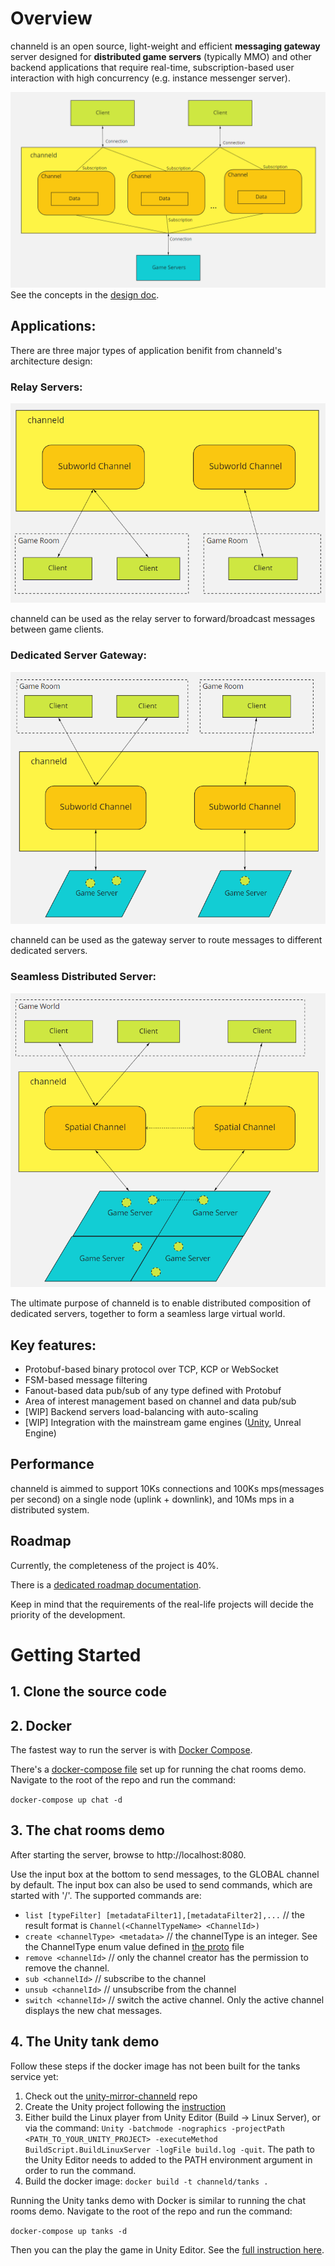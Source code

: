 # Overview
channeld is an open source, light-weight and efficient **messaging gateway** server designed for **distributed game servers** (typically MMO) 
and other backend applications that require real-time, subscription-based user interaction with high concurrency (e.g. instance messenger server).

![architecture](doc/architecture.png)
See the concepts in the [design doc](doc/design.md).

## Applications:
There are three major types of application benifit from channeld's architecture design:
### Relay Servers:
![](doc/relay.png)

channeld can be used as the relay server to forward/broadcast messages between game clients.

### Dedicated Server Gateway:
![](doc/dedicated.png)

channeld can be used as the gateway server to route messages to different dedicated servers.

### Seamless Distributed Server:
![](doc/seamless.png)

The ultimate purpose of channeld is to enable distributed composition of dedicated servers, together to form a seamless large virtual world.

## Key features:
* Protobuf-based binary protocol over TCP, KCP or WebSocket
* FSM-based message filtering
* Fanout-based data pub/sub of any type defined with Protobuf
* Area of interest management based on channel and data pub/sub
* [WIP] Backend servers load-balancing with auto-scaling
* [WIP] Integration with the mainstream game engines ([Unity](https://github.com/indiest/channeld-unity-mirror), Unreal Engine)

## Performance
channeld is aimmed to support 10Ks connections and 100Ks mps(messages per second) on a single node (uplink + downlink), and 10Ms mps in a distributed system.

## Roadmap
Currently, the completeness of the project is 40%.

There is a [dedicated roadmap documentation](doc/roadmap.md).

Keep in mind that the requirements of the real-life projects will decide the priority of the development.

# Getting Started
## 1. Clone the source code
## 2. Docker
The fastest way to run the server is with [Docker Compose](https://docs.docker.com/compose/).

There's a [docker-compose file](docker-compose.yml) set up for running the chat rooms demo. Navigate to the root of the repo and run the command:

`docker-compose up chat -d`

## 3. The chat rooms demo
After starting the server, browse to http://localhost:8080.

Use the input box at the bottom to send messages, to the GLOBAL channel by default. The input box can also be used to send commands, which are started with '/'. The supported commands are:

* `list [typeFilter] [metadataFilter1],[metadataFilter2],...` // the result format is `Channel(<ChannelTypeName> <ChannelId>)`
* `create <channelType> <metadata>` // the channelType is an integer. See the ChannelType enum value defined in [the proto](pkg/channeldpb/channeld.proto) file
* `remove <channelId>` // only the channel creator has the permission to remove the channel.
* `sub <channelId>` // subscribe to the channel
* `unsub <channelId>` // unsubscribe from the channel
* `switch <channelId>` // switch the active channel. Only the active channel displays the new chat messages.

## 4. The Unity tank demo
Follow these steps if the docker image has not been built for the tanks service yet:
1. Check out the [unity-mirror-channeld](https://github.com/indiest/channeld-unity-mirror) repo
2. Create the Unity project following the [instruction](https://github.com/indiest/channeld-unity-mirror#how-to-run-the-tank-demo)
3. Either build the Linux player from Unity Editor (Build -> Linux Server), or via the command: `Unity -batchmode -nographics -projectPath <PATH_TO_YOUR_UNITY_PROJECT> -executeMethod BuildScript.BuildLinuxServer -logFile build.log -quit`. The path to the Unity Editor needs to added to the PATH environment argument in order to run the command.
4. Build the docker image: `docker build -t channeld/tanks .`

Running the Unity tanks demo with Docker is similar to running the chat rooms demo. Navigate to the root of the repo and run the command:

`docker-compose up tanks -d`

Then you can the play the game in Unity Editor. See the [full instruction here](https://github.com/indiest/channeld-unity-mirror#how-to-run-the-tank-demo).